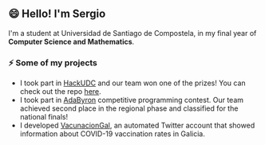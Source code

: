 ## 😄 Hello! I'm Sergio 

I'm a student at Universidad de Santiago de Compostela, in my final year of **Computer Science and Mathematics**.

### ⚡ Some of my projects
- I took part in [HackUDC](https://hackudc.gpul.org/) and our team won one of the prizes! You can check out the repo [here](https://github.com/CastilloDel/costaCompas).
- I took part in [AdaByron](https://ada-byron.es/2023/nac/) competitive programming contest. Our team achieved second place in the regional phase and classified for the national finals!
- I developed [VacunacionGal](https://twitter.com/VacunacionGal), an automated Twitter account that showed information about COVID-19 vaccination rates in Galicia.
